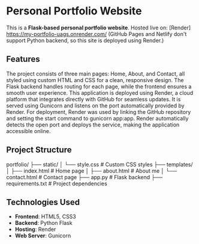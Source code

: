 # Personal Portfolio Website
This is a **Flask-based personal portfolio website**.
Hosted live on: [Render] https://my-portfolio-uags.onrender.com/ 
(GitHub Pages and Netlify don't support Python backend, so this site is deployed using Render.)

##  Features
The project consists of three main pages: Home, About, and Contact, all styled using custom HTML and CSS for a clean, responsive design.
The Flask backend handles routing for each page, while the frontend ensures a smooth user experience. This application is deployed using Render, a cloud platform that integrates directly with GitHub for seamless updates. It is served using Gunicorn and listens on the port automatically provided by Render.
For deployment, Render was used by linking the GitHub repository and setting the start command to gunicorn app:app. Render automatically detects the open port and deploys the service, making the application accessible online.

## Project Structure

portfolio/
├── static/
│ └── style.css # Custom CSS styles
├── templates/
│ ├── index.html # Home page
│ ├── about.html # About me
│ └── contact.html # Contact page
├── app.py # Flask backend
├── requirements.txt # Project dependencies

## Technologies Used

- **Frontend**: HTML5, CSS3
- **Backend**: Python Flask
- **Hosting**: Render
- **Web Server**: Gunicorn
